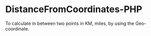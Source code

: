 # DistanceFromCoordinates-PHP
To calculate in between two points in KM, miles, by using the Geo-coordinate. 
